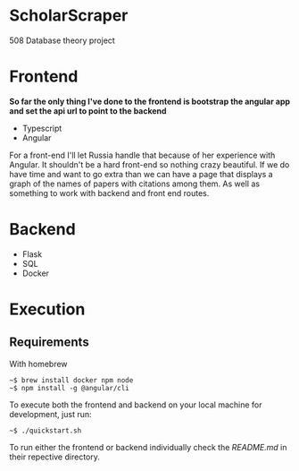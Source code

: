 # ScholarScraper
508 Database theory project


# Frontend

**So far the only thing I've done to the frontend is bootstrap the angular app and set the api url to point to the backend**

- Typescript
- Angular

For a front-end I'll let Russia handle that because of her experience with Angular. 
It shouldn't be a hard front-end so nothing crazy beautiful. If we do have time and
want to go extra than we can have a page that displays a graph of the names of papers
with citations among them. As well as something to work with backend and front end routes.

# Backend

- Flask
- SQL
- Docker

# Execution 

## Requirements

With homebrew
```
~$ brew install docker npm node
~$ npm install -g @angular/cli
```

To execute both the frontend and backend on your local machine for development, 
just run:

```
~$ ./quickstart.sh
``` 

To run either the frontend or backend individually
check the *README.md* in their repective directory. 
